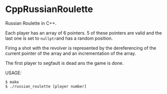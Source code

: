 # CppRussianRoulette

Russian Roulette in C++.

Each player has an array of 6 pointers.
5 of these pointers are valid and the last one is set to `nullptr`and has a random position.

Firing a shot with the revolver is represented by the dereferencing
of the current pointer of the array and an incrementation of the array.

The first player to segfault is dead ans the game is done.

USAGE:

```
$ make
$ ./russian_roulette [player number]
```
